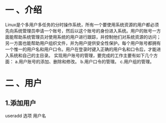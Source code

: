 # 一 、介绍
Linux是个多用户多任务的分时操作系统，所有一个要使用系统资源的用户都必须先向系统管理员申请一个账号，然后以这个账号的身份进入系统。用户的账号一方面能帮助系统管理员对使用系统的用户进行跟踪，并控制他们对系统资源的访问；另一方面也能帮助用户组织文件，并为用户提供安全性保护。每个用户账号都拥有一个惟一的用户名和用户口令。用户在登录时键入正确的用户名和口令后，才能进入系统和自己的主目录。
实现用户账号的管理，要完成的工作主要有如下几个方面：
a.用户账号的添加、删除和修改。
b.用户口令的管理。
c.用户组的管理。

# 二 、用户

## 1.添加用户

useradd 选项 用户名

